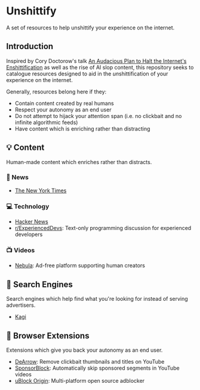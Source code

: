 # Unshittify

A set of resources to help unshittify your experience on the internet.

## Introduction

Inspired by Cory Doctorow's talk [An Audacious Plan to Halt the Internet's Enshittification](https://www.youtube.com/watch?v=rimtaSgGz_4)
as well as the rise of AI slop content, this repository seeks to catalogue resources
designed to aid in the <i>un</i>shittification of your experience on the internet.

Generally, resources belong here if they:

- Contain content created by real humans
- Respect your autonomy as an end user
- Do not attempt to hijack your attention span (i.e. no clickbait and no infinite algorithmic feeds)
- Have content which is enriching rather than distracting

## 💡 Content

Human-made content which enriches rather than distracts.

### :newspaper: News

- [The New York Times](https://www.nytimes.com/)

### 💻 Technology

- [Hacker News](https://news.ycombinator.com/)
- [r/ExperiencedDevs](https://www.reddit.com/r/ExperiencedDevs): Text-only programming discussion for experienced developers

### 📺 Videos

- [Nebula](https://nebula.tv/): Ad-free platform supporting human creators

## 🔎 Search Engines

Search engines which help find what you're looking for instead of serving advertisers.

- [Kagi](https://kagi.com/)

## 🧩 Browser Extensions

Extensions which give you back your autonomy as an end user.

- [DeArrow](https://dearrow.ajay.app/): Remove clickbait thumbnails and titles on YouTube
- [SponsorBlock](https://sponsor.ajay.app/): Automatically skip sponsored segments in YouTube videos
- [uBlock Origin](https://ublockorigin.com/): Multi-platform open source adblocker
